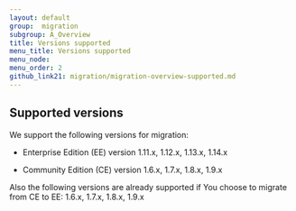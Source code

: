 ```yaml
---
layout: default
group:  migration
subgroup: A_Overview
title: Versions supported
menu_title: Versions supported
menu_node: 
menu_order: 2
github_link21: migration/migration-overview-supported.md
---
```


<h2 id="migrate-overview-versions">Supported versions</h2>
We support the following versions for migration:

* Enterprise Edition (EE) version 1.11.x, 1.12.x, 1.13.x, 1.14.x

* Community Edition (CE) version 1.6.x, 1.7.x, 1.8.x, 1.9.x

Also the following versions are already supported if You choose to migrate from CE to EE:
1.6.x, 1.7.x, 1.8.x, 1.9.x